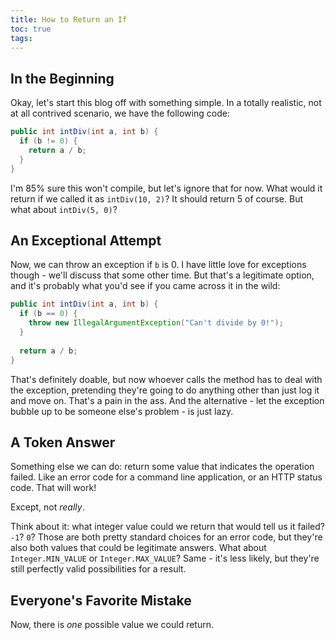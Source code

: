 ```yaml
---
title: How to Return an If
toc: true
tags:
---
```

## In the Beginning

Okay, let's start this blog off with something simple. In a totally realistic, not at all contrived scenario, we have the following code:

```java
public int intDiv(int a, int b) {
  if (b != 0) {
    return a / b;
  }
}
```

I'm 85% sure this won't compile, but let's ignore that for now. What would it return if we called it as `intDiv(10, 2)`? It should return 5 of course. But what about `intDiv(5, 0)`?

## An Exceptional Attempt

Now, we can throw an exception if `b` is 0. I have little love for exceptions though - we'll discuss that some other time. But that's a legitimate option, and it's probably what you'd see if you came across it in the wild:

```java
public int intDiv(int a, int b) {
  if (b == 0) {
    throw new IllegalArgumentException("Can't divide by 0!");
  }
  
  return a / b;
}
```

That's definitely doable, but now whoever calls the method has to deal with the exception, pretending they're going to do anything other than just log it and move on. That's a pain in the ass. And the alternative - let the exception bubble up to be someone else's problem - is just lazy.

## A Token Answer

Something else we can do: return some value that indicates the operation failed. Like an error code for a command line application, or an HTTP status code. That will work!

Except, not *really*.

Think about it: what integer value could we return that would tell us it failed? `-1`? `0`?
Those are both pretty standard choices for an error code, but they're also both values that could be legitimate answers. What about `Integer.MIN_VALUE` or `Integer.MAX_VALUE`? Same - it's less likely, but they're still perfectly valid possibilities for a result.

## Everyone's Favorite Mistake

Now, there is *one* possible value we could return.